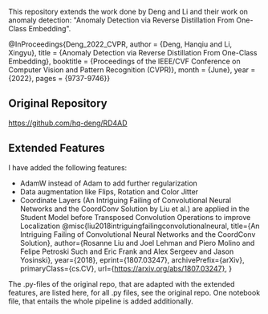 
This repository extends the work done by Deng and Li and their work on anomaly detection:
"Anomaly Detection via Reverse Distillation From One-Class Embedding".

@InProceedings{Deng_2022_CVPR,
author    = {Deng, Hanqiu and Li, Xingyu},
title     = {Anomaly Detection via Reverse Distillation From One-Class Embedding},
booktitle = {Proceedings of the IEEE/CVF Conference on Computer Vision and Pattern Recognition (CVPR)},
month     = {June},
year      = {2022},
pages     = {9737-9746}}


## Original Repository
https://github.com/hq-deng/RD4AD


## Extended Features
I have added the following features:
- AdamW instead of Adam to add further regularization
- Data augmentation like Flips, Rotation and Color Jitter
- Coordinate Layers (An Intriguing Failing of Convolutional Neural Networks and the CoordConv Solution by Liu et al.)
  are applied in the Student Model before Transposed Convolution Operations to improve Localization
      @misc{liu2018intriguingfailingconvolutionalneural,
      title={An Intriguing Failing of Convolutional Neural Networks and the CoordConv Solution}, 
      author={Rosanne Liu and Joel Lehman and Piero Molino and Felipe Petroski Such and Eric Frank and Alex Sergeev and Jason Yosinski},
      year={2018},
      eprint={1807.03247},
      archivePrefix={arXiv},
      primaryClass={cs.CV},
      url={https://arxiv.org/abs/1807.03247}, 
       }

The .py-files of the original repo, that are adapted with the extended features, are listed here, for all .py files, see the original repo.
One notebook file, that entails the whole pipeline is added additionally.

